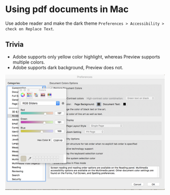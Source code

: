 <!-- #===============================* -->
<!-- # Author: Bhishan Poudel
<!-- # Date  : Apr 3, 2018
<!-- #===============================* -->
# Using pdf documents in Mac

Use adobe reader and make the dark theme `Preferences > Accessibility > check on Replace Text`.

## Trivia
- Adobe supports only yellow color highlight, whereas Preview supports multiple colors.
- Adobe supports dark background, Preview does not.

![adobe](adobe_text_color.png) 
